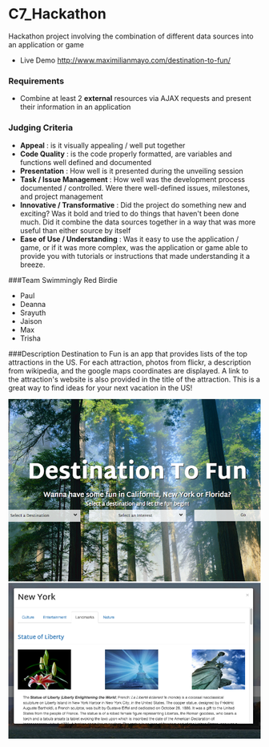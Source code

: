 # C7_Hackathon
Hackathon project involving the combination of different data sources into an application or game

- Live Demo http://www.maximilianmayo.com/destination-to-fun/

### Requirements
- Combine at least 2 **external** resources via AJAX requests and present their information in an application

### Judging Criteria
- **Appeal** : is it visually appealing / well put together
- **Code Quality** : is the code properly formatted, are variables and functions well defined and documented
- **Presentation** : How well is it presented during the unveiling session
- **Task / Issue Management** : How well was the development process documented / controlled.  Were there well-defined issues, milestones, and project management
- **Innovative / Transformative** : Did the project do something new and exciting?  Was it bold and tried to do things that haven't been done much.  Did it combine the data sources together in a way that was more useful than either source by itself
- **Ease of Use / Understanding** : Was it easy to use the application / game, or if it was more complex, was the application or game able to provide you with tutorials or instructions that made understanding it a breeze.

###Team Swimmingly Red Birdie
- Paul
- Deanna
- Srayuth
- Jaison
- Max
- Trisha

###Description
Destination to Fun is an app that provides lists of the top attractions in
the US. For each attraction, photos from flickr, a description
from wikipedia, and the google maps coordinates are displayed. A link to
the attraction's website is also provided in the title of the attraction.
This is a great way to find ideas for your next vacation in the US!

![screenshot of app](/images/dtfscreen.png?raw=true "screenshot of app")
![screenshot of app](/images/modalreadme.png?raw=true "screenshot of app")


